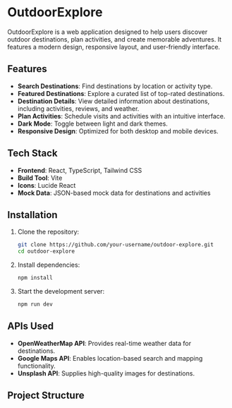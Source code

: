 # OutdoorExplore

OutdoorExplore is a web application designed to help users discover outdoor destinations, plan activities, and create memorable adventures. It features a modern design, responsive layout, and user-friendly interface.

## Features

- **Search Destinations**: Find destinations by location or activity type.
- **Featured Destinations**: Explore a curated list of top-rated destinations.
- **Destination Details**: View detailed information about destinations, including activities, reviews, and weather.
- **Plan Activities**: Schedule visits and activities with an intuitive interface.
- **Dark Mode**: Toggle between light and dark themes.
- **Responsive Design**: Optimized for both desktop and mobile devices.

## Tech Stack

- **Frontend**: React, TypeScript, Tailwind CSS
- **Build Tool**: Vite
- **Icons**: Lucide React
- **Mock Data**: JSON-based mock data for destinations and activities

## Installation

1. Clone the repository:

   ```bash
   git clone https://github.com/your-username/outdoor-explore.git
   cd outdoor-explore
   ```

2. Install dependencies:

   ```bash
   npm install
   ```

3. Start the development server:

   ```bash
   npm run dev
   ```

## APIs Used

- **OpenWeatherMap API**: Provides real-time weather data for destinations.
- **Google Maps API**: Enables location-based search and mapping functionality.
- **Unsplash API**: Supplies high-quality images for destinations.

## Project Structure

